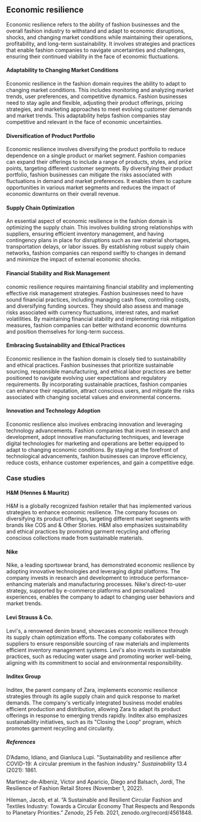 ﻿## Economic resilience

Economic resilience refers to the ability of fashion businesses and the overall fashion industry to withstand and adapt to economic disruptions, shocks, and changing market conditions while maintaining their operations, profitability, and long-term sustainability. It involves strategies and practices that enable fashion companies to navigate uncertainties and challenges, ensuring their continued viability in the face of economic fluctuations.

#### Adaptability to Changing Market Conditions

Economic resilience in the fashion domain requires the ability to adapt to changing market conditions. This includes monitoring and analyzing market trends, user preferences, and competitive dynamics. Fashion businesses need to stay agile and flexible, adjusting their product offerings, pricing strategies, and marketing approaches to meet evolving customer demands and market trends. This adaptability helps fashion companies stay competitive and relevant in the face of economic uncertainties.

#### Diversification of Product Portfolio

Economic resilience involves diversifying the product portfolio to reduce dependence on a single product or market segment. Fashion companies can expand their offerings to include a range of products, styles, and price points, targeting different customer segments. By diversifying their product portfolio, fashion businesses can mitigate the risks associated with fluctuations in demand and market preferences. It enables them to capture opportunities in various market segments and reduces the impact of economic downturns on their overall revenue.

#### Supply Chain Optimization

An essential aspect of economic resilience in the fashion domain is optimizing the supply chain. This involves building strong relationships with suppliers, ensuring efficient inventory management, and having contingency plans in place for disruptions such as raw material shortages, transportation delays, or labor issues. By establishing robust supply chain networks, fashion companies can respond swiftly to changes in demand and minimize the impact of external economic shocks.

#### Financial Stability and Risk Management

conomic resilience requires maintaining financial stability and implementing effective risk management strategies. Fashion businesses need to have sound financial practices, including managing cash flow, controlling costs, and diversifying funding sources. They should also assess and manage risks associated with currency fluctuations, interest rates, and market volatilities. By maintaining financial stability and implementing risk mitigation measures, fashion companies can better withstand economic downturns and position themselves for long-term success.

#### Embracing Sustainability and Ethical Practices

Economic resilience in the fashion domain is closely tied to sustainability and ethical practices. Fashion businesses that prioritize sustainable sourcing, responsible manufacturing, and ethical labor practices are better positioned to navigate evolving user expectations and regulatory requirements. By incorporating sustainable practices, fashion companies can enhance their reputation, attract conscious users, and mitigate the risks associated with changing societal values and environmental concerns.

#### Innovation and Technology Adoption

Economic resilience also involves embracing innovation and leveraging technology advancements. Fashion companies that invest in research and development, adopt innovative manufacturing techniques, and leverage digital technologies for marketing and operations are better equipped to adapt to changing economic conditions. By staying at the forefront of technological advancements, fashion businesses can improve efficiency, reduce costs, enhance customer experiences, and gain a competitive edge.

### Case studies

#### H&M (Hennes & Mauritz)

H&M is a globally recognized fashion retailer that has implemented various strategies to enhance economic resilience. The company focuses on diversifying its product offerings, targeting different market segments with brands like COS and & Other Stories. H&M also emphasizes sustainability and ethical practices by promoting garment recycling and offering conscious collections made from sustainable materials.

#### Nike

Nike, a leading sportswear brand, has demonstrated economic resilience by adopting innovative technologies and leveraging digital platforms. The company invests in research and development to introduce performance-enhancing materials and manufacturing processes. Nike's direct-to-user strategy, supported by e-commerce platforms and personalized experiences, enables the company to adapt to changing user behaviors and market trends.

#### Levi Strauss & Co.

Levi's, a renowned denim brand, showcases economic resilience through its supply chain optimization efforts. The company collaborates with suppliers to ensure responsible sourcing of raw materials and implements efficient inventory management systems. Levi's also invests in sustainable practices, such as reducing water usage and promoting worker well-being, aligning with its commitment to social and environmental responsibility.

#### Inditex Group

Inditex, the parent company of Zara, implements economic resilience strategies through its agile supply chain and quick response to market demands. The company's vertically integrated business model enables efficient production and distribution, allowing Zara to adapt its product offerings in response to emerging trends rapidly. Inditex also emphasizes sustainability initiatives, such as its "Closing the Loop" program, which promotes garment recycling and circularity.

##### References

D’Adamo, Idiano, and Gianluca Lupi. "Sustainability and resilience after COVID-19: A circular premium in the fashion industry." _Sustainability_ 13.4 (2021): 1861.

Martinez-de-Albeniz, Victor and Aparicio, Diego and Balsach, Jordi, The Resilience of Fashion Retail Stores (November 1, 2022). 

Hileman, Jacob, et al. “A Sustainable and Resilient Circular Fashion and Textiles Industry: Towards a Circular Economy That Respects and Responds to Planetary Priorities.” _Zenodo_, 25 Feb. 2021, zenodo.org/record/4561848.



